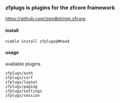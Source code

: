 ### zfplugs is plugins for the zfcore framework
https://github.com/zendbit/nim.zfcore

#### install
```
nimble install zfplugs@#head
```

#### usage
available plugins
```
zfplugs/auth
zfplugs/csrf
zfplugs/layout
zfplugs/paging
zfplugs/settings
zfplugs/session 
```
